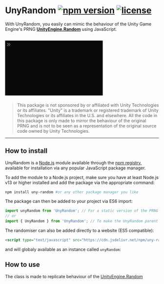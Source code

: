 # UnyRandom [![npm version](https://img.shields.io/npm/v/uny-random.svg)](https://www.npmjs.com/package/uny-random) [![license](https://img.shields.io/npm/l/uny-random.svg)](LICENSE.md)

With UnyRandom, you easily can mimic the behaviour of the Unity Game Engine's PRNG [**UnityEngine.Random**](https://docs.unity3d.com/ScriptReference/Random.html) using JavaScript.

![unyRandom](example.gif)
---

> This package is not sponsored by or affiliated with Unity Technologies or its affiliates. "Unity" is a trademark or registered trademark of Unity Technologies or its affiliates in the U.S. and elsewhere. All the code in this package is only made to mirror the behaviour of the original PRNG and is not to be seen as a representation of the original source code owned by Unity Technologies.

---

## How to install

UnyRandom is a [Node.js](https://nodejs.org/en/) module available through the
[npm registry](https://www.npmjs.com/), available for installation via any popular JavaScript package manager.

To add the module to a Node.js project, make sure you have at least Node.js v13 or higher installed and add the package via the appropriate command:

```sh
npm install uny-random #or any other package manager you like
```

The package can then be added to your project via ES6 import:

```JavaScript
import unyRandom from 'UnyRandom'; // For a static version of the PRNG
// or
import { UnyRandom } from 'UnyRandom'; // To make the UnyRandom parent class available
```

The randomiser can also be added directly to a website (ES5 compatible):

```html
<script type="text/javascript" src="https://cdn.jsdelivr.net/npm/uny-random@1.6.0/dist/uny-random.min.js"></script>
```

and will globaly available as an instance called `unyRandom`:



## How to use

The class is made to replicate behaviour of the [UnityEngine.Random](https://docs.unity3d.com/ScriptReference/Random.html)
